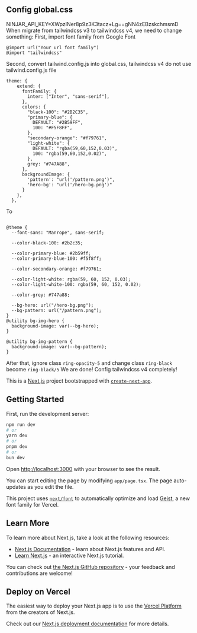 ## Config global.css
NINJAR_API_KEY=XWpzINer8p9z3K3tacz+Lg==gNN4zEBzskchmsmD
When migrate from tailwindcss v3 to tailwindcss v4, we need to change something: 
First, import font family from Google Font
```
@import url("Your url font family")
@import "tailwindcss"
```

Second, convert tailwind.config.js into global.css, tailwindcss v4 do not use tailwind.config.js file
```
theme: {
    extend: {
      fontFamily: {
        inter: ["Inter", "sans-serif"],
      },
      colors: {
        "black-100": "#2B2C35",
        "primary-blue": {
          DEFAULT: "#2B59FF",
          100: "#F5F8FF",
        },
        "secondary-orange": "#f79761",
        "light-white": {
          DEFAULT: "rgba(59,60,152,0.03)",
          100: "rgba(59,60,152,0.02)",
        },
        grey: "#747A88",
      },
      backgroundImage: {
        'pattern': "url('/pattern.png')",
        'hero-bg': "url('/hero-bg.png')"
      }
    },
  },
```
To 
```

@theme {
  --font-sans: "Manrope", sans-serif;

  --color-black-100: #2b2c35;

  --color-primary-blue: #2b59ff;
  --color-primary-blue-100: #f5f8ff;

  --color-secondary-orange: #f79761;

  --color-light-white: rgba(59, 60, 152, 0.03);
  --color-light-white-100: rgba(59, 60, 152, 0.02);

  --color-grey: #747a88;

  --bg-hero: url("/hero-bg.png");
  --bg-pattern: url("/pattern.png");
}
@utility bg-img-hero {
  background-image: var(--bg-hero);
}

@utility bg-img-pattern {
  background-image: var(--bg-pattern);
} 
```
After that, ignore class `ring-opacity-5` and change class `ring-black` become `ring-black/5`
We are done! Config tailwindcss v4 completely!

This is a [Next.js](https://nextjs.org) project bootstrapped with [`create-next-app`](https://nextjs.org/docs/app/api-reference/cli/create-next-app).

## Getting Started

First, run the development server:

```bash
npm run dev
# or
yarn dev
# or
pnpm dev
# or
bun dev
```

Open [http://localhost:3000](http://localhost:3000) with your browser to see the result.

You can start editing the page by modifying `app/page.tsx`. The page auto-updates as you edit the file.

This project uses [`next/font`](https://nextjs.org/docs/app/building-your-application/optimizing/fonts) to automatically optimize and load [Geist](https://vercel.com/font), a new font family for Vercel.

## Learn More

To learn more about Next.js, take a look at the following resources:

- [Next.js Documentation](https://nextjs.org/docs) - learn about Next.js features and API.
- [Learn Next.js](https://nextjs.org/learn) - an interactive Next.js tutorial.

You can check out [the Next.js GitHub repository](https://github.com/vercel/next.js) - your feedback and contributions are welcome!

## Deploy on Vercel

The easiest way to deploy your Next.js app is to use the [Vercel Platform](https://vercel.com/new?utm_medium=default-template&filter=next.js&utm_source=create-next-app&utm_campaign=create-next-app-readme) from the creators of Next.js.

Check out our [Next.js deployment documentation](https://nextjs.org/docs/app/building-your-application/deploying) for more details.
